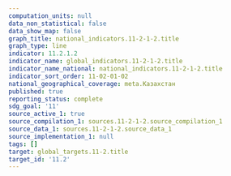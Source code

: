 ```yaml
---
computation_units: null
data_non_statistical: false
data_show_map: false
graph_title: national_indicators.11-2-1-2.title
graph_type: line
indicator: 11.2.1.2
indicator_name: global_indicators.11-2-1-2.title
indicator_name_national: national_indicators.11-2-1-2.title
indicator_sort_order: 11-02-01-02
national_geographical_coverage: meta.Казахстан
published: true
reporting_status: complete
sdg_goal: '11'
source_active_1: true
source_compilation_1: sources.11-2-1-2.source_compilation_1
source_data_1: sources.11-2-1-2.source_data_1
source_implementation_1: null
tags: []
target: global_targets.11-2.title
target_id: '11.2'
---
```


